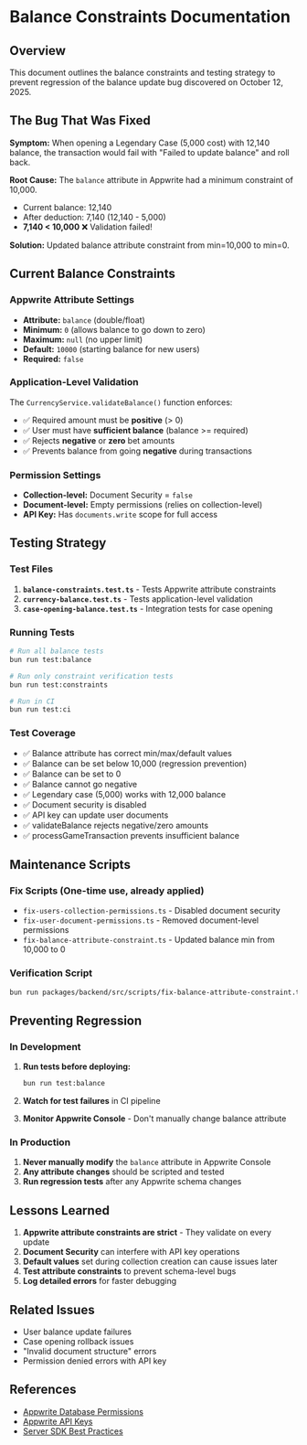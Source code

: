 # Balance Constraints Documentation

## Overview

This document outlines the balance constraints and testing strategy to prevent regression of the balance update bug discovered on October 12, 2025.

## The Bug That Was Fixed

**Symptom:** When opening a Legendary Case (5,000 cost) with 12,140 balance, the transaction would fail with "Failed to update balance" and roll back.

**Root Cause:** The `balance` attribute in Appwrite had a minimum constraint of 10,000.
- Current balance: 12,140
- After deduction: 7,140 (12,140 - 5,000)
- **7,140 < 10,000** ❌ Validation failed!

**Solution:** Updated balance attribute constraint from min=10,000 to min=0.

## Current Balance Constraints

### Appwrite Attribute Settings
- **Attribute:** `balance` (double/float)
- **Minimum:** `0` (allows balance to go down to zero)
- **Maximum:** `null` (no upper limit)
- **Default:** `10000` (starting balance for new users)
- **Required:** `false`

### Application-Level Validation
The `CurrencyService.validateBalance()` function enforces:
- ✅ Required amount must be **positive** (> 0)
- ✅ User must have **sufficient balance** (balance >= required)
- ✅ Rejects **negative** or **zero** bet amounts
- ✅ Prevents balance from going **negative** during transactions

### Permission Settings
- **Collection-level:** Document Security = `false`
- **Document-level:** Empty permissions (relies on collection-level)
- **API Key:** Has `documents.write` scope for full access

## Testing Strategy

### Test Files
1. **`balance-constraints.test.ts`** - Tests Appwrite attribute constraints
2. **`currency-balance.test.ts`** - Tests application-level validation
3. **`case-opening-balance.test.ts`** - Integration tests for case opening

### Running Tests
```bash
# Run all balance tests
bun run test:balance

# Run only constraint verification tests
bun run test:constraints

# Run in CI
bun run test:ci
```

### Test Coverage
- ✅ Balance attribute has correct min/max/default values
- ✅ Balance can be set below 10,000 (regression prevention)
- ✅ Balance can be set to 0
- ✅ Balance cannot go negative
- ✅ Legendary case (5,000) works with 12,000 balance
- ✅ Document security is disabled
- ✅ API key can update user documents
- ✅ validateBalance rejects negative/zero amounts
- ✅ processGameTransaction prevents insufficient balance

## Maintenance Scripts

### Fix Scripts (One-time use, already applied)
- `fix-users-collection-permissions.ts` - Disabled document security
- `fix-user-document-permissions.ts` - Removed document-level permissions
- `fix-balance-attribute-constraint.ts` - Updated balance min from 10,000 to 0

### Verification Script
```bash
bun run packages/backend/src/scripts/fix-balance-attribute-constraint.ts
```

## Preventing Regression

### In Development
1. **Run tests before deploying:**
   ```bash
   bun run test:balance
   ```

2. **Watch for test failures** in CI pipeline

3. **Monitor Appwrite Console** - Don't manually change balance attribute

### In Production
1. **Never manually modify** the `balance` attribute in Appwrite Console
2. **Any attribute changes** should be scripted and tested
3. **Run regression tests** after any Appwrite schema changes

## Lessons Learned

1. **Appwrite attribute constraints are strict** - They validate on every update
2. **Document Security** can interfere with API key operations
3. **Default values** set during collection creation can cause issues later
4. **Test attribute constraints** to prevent schema-level bugs
5. **Log detailed errors** for faster debugging

## Related Issues

- User balance update failures
- Case opening rollback issues
- "Invalid document structure" errors
- Permission denied errors with API key

## References

- [Appwrite Database Permissions](https://appwrite.io/docs/products/databases/permissions)
- [Appwrite API Keys](https://appwrite.io/docs/advanced/platform/api-keys)
- [Server SDK Best Practices](https://appwrite.io/docs/sdks#server)

